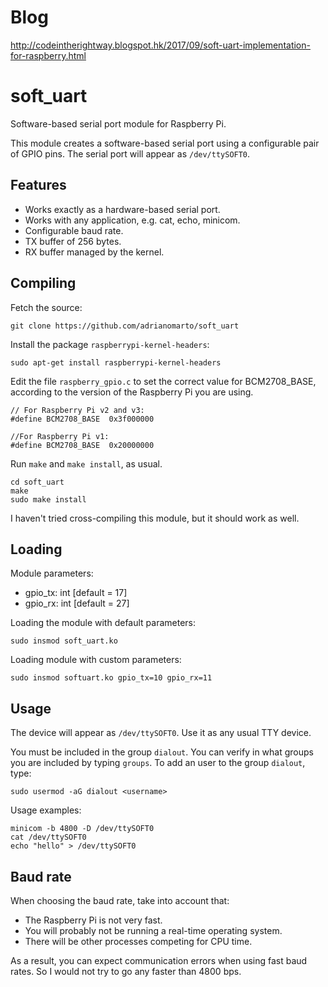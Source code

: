 # Blog
http://codeintherightway.blogspot.hk/2017/09/soft-uart-implementation-for-raspberry.html


# soft_uart

Software-based serial port module for Raspberry Pi.

This module creates a software-based serial port using a configurable pair of GPIO pins. The serial port will appear as `/dev/ttySOFT0`.


## Features

* Works exactly as a hardware-based serial port.
* Works with any application, e.g. cat, echo, minicom.
* Configurable baud rate.
* TX buffer of 256 bytes.
* RX buffer managed by the kernel.


## Compiling

Fetch the source:
```
git clone https://github.com/adrianomarto/soft_uart
```

Install the package `raspberrypi-kernel-headers`:
```
sudo apt-get install raspberrypi-kernel-headers
```

Edit the file `raspberry_gpio.c` to set the correct value for BCM2708_BASE, according to the version of the Raspberry Pi you are using.
```
// For Raspberry Pi v2 and v3:
#define BCM2708_BASE  0x3f000000

//For Raspberry Pi v1:
#define BCM2708_BASE  0x20000000

```

Run `make` and `make install`, as usual.
```
cd soft_uart
make
sudo make install
```

I haven't tried cross-compiling this module, but it should work as well.


## Loading

Module parameters:

* gpio_tx: int [default = 17]
* gpio_rx: int [default = 27]

Loading the module with default parameters:
```
sudo insmod soft_uart.ko
```

Loading module with custom parameters:
```
sudo insmod softuart.ko gpio_tx=10 gpio_rx=11
```


## Usage

The device will appear as `/dev/ttySOFT0`. Use it as any usual TTY device.

You must be included in the group `dialout`. You can verify in what groups you are included by typing `groups`. To add an user to the group `dialout`, type:
```
sudo usermod -aG dialout <username>
```

Usage examples:
```
minicom -b 4800 -D /dev/ttySOFT0
cat /dev/ttySOFT0
echo "hello" > /dev/ttySOFT0
```

## Baud rate

When choosing the baud rate, take into account that:
* The Raspberry Pi is not very fast.
* You will probably not be running a real-time operating system.
* There will be other processes competing for CPU time.

As a result, you can expect communication errors when using fast baud rates. So I would not try to go any faster than 4800 bps.
